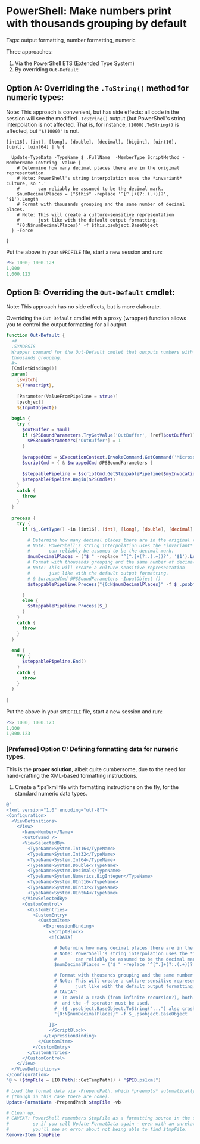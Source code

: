 # PowerShell: Make numbers print with thousands grouping by default

Tags: output formatting, number formatting, numeric

Three approaches:
1. Via the PowerShell ETS (Extended Type System)
2. By overriding `Out-Default`

## Option A: Overriding the `.ToString()` method for numeric types:

Note: This approach is convenient, but has side effects: all code in the session will see the modified `.ToString()` output (but PowerShell's string interpolation is not affected.
That is, for instance, `(1000).ToString()` is affected, but `"$(1000)"` is not.

```
[int16], [int], [long], [double], [decimal], [bigint], [uint16], [uint], [uint64] | % {

  Update-TypeData -TypeName $_.FullName  -MemberType ScriptMethod -MemberName ToString -Value { 
    # Determine how many decimal places there are in the original representation.
    # Note: PowerShell's string interpolation uses the *invariant* culture, so '.'
    #       can reliably be assumed to be the decimal mark.
    $numDecimalPlaces = ("$this" -replace '^[^.]+(?:.(.+))?', '$1').Length
    # Format with thousands grouping and the same number of decimal places.
    # Note: This will create a culture-sensitive representation
    #       just like with the default output formatting.
    "{0:N$numDecimalPlaces}" -f $this.psobject.BaseObject
  } -Force

}
```

Put the above in your `$PROFILE` file, start a new session and run:

```powershell
PS> 1000; 1000.123
1,000
1,000.123
```

## Option B: Overriding the `Out-Default` cmdlet:

Note: This approach has no side effects, but is more elaborate.

Overriding the `Out-Default` cmdlet with a proxy (wrapper) function allows you to control the output formatting for all output.

```powershell
function Out-Default {
  <#
  .SYNOPSIS
  Wrapper command for the Out-Default cmdlet that outputs numbers with 
  thousands grouping.  
  #>
  [CmdletBinding()]
  param(
    [switch]
    ${Transcript},
  
    [Parameter(ValueFromPipeline = $true)]
    [psobject]
    ${InputObject})
  
  begin {
    try {
      $outBuffer = $null
      if ($PSBoundParameters.TryGetValue('OutBuffer', [ref]$outBuffer)) {
        $PSBoundParameters['OutBuffer'] = 1
      }
  
      $wrappedCmd = $ExecutionContext.InvokeCommand.GetCommand('Microsoft.PowerShell.Core\Out-Default', [System.Management.Automation.CommandTypes]::Cmdlet)
      $scriptCmd = { & $wrappedCmd @PSBoundParameters }
  
      $steppablePipeline = $scriptCmd.GetSteppablePipeline($myInvocation.CommandOrigin)
      $steppablePipeline.Begin($PSCmdlet)
    }
    catch {
      throw
    }
  }
  
  process {
    try {
      if ($_.GetType() -in [int16], [int], [long], [double], [decimal], [bigint], [uint16], [uint], [uint64]) {

        # Determine how many decimal places there are in the original representation.
        # Note: PowerShell's string interpolation uses the *invariant* culture, so '.'
        #       can reliably be assumed to be the decimal mark.
        $numDecimalPlaces = ("$_" -replace '^[^.]+(?:.(.+))?', '$1').Length
        # Format with thousands grouping and the same number of decimal places.
        # Note: This will create a culture-sensitive representation
        #       just like with the default output formatting.
        # & $wrappedCmd @PSBoundParameters -InputObject ()
        $steppablePipeline.Process("{0:N$numDecimalPlaces}" -f $_.psobject.BaseObject)

      }
      else {          
        $steppablePipeline.Process($_)
      }
    }
    catch {
      throw
    }
  }
  
  end {
    try {
      $steppablePipeline.End()
    }
    catch {
      throw
    }
  }
  
}
```

Put the above in your `$PROFILE` file, start a new session and run:

```powershell
PS> 1000; 1000.123
1,000
1,000.123
```


### [Preferred] Option C: Defining formatting data for numeric types.

This is the **proper solution**, albeit quite cumbersome, due to the need for hand-crafting the XML-based formatting instructions.

1. Create a *.ps1xml file with formatting instructions on the fly, for the standard numeric data types.
```powershell
@'
<?xml version="1.0" encoding="utf-8"?>
<Configuration>
  <ViewDefinitions>
    <View>
      <Name>Number</Name>
      <OutOfBand />
      <ViewSelectedBy>
        <TypeName>System.Int16</TypeName>
        <TypeName>System.Int32</TypeName>
        <TypeName>System.Int64</TypeName>
        <TypeName>System.Double</TypeName>
        <TypeName>System.Decimal</TypeName>
        <TypeName>System.Numerics.BigInteger</TypeName>
        <TypeName>System.UInt16</TypeName>
        <TypeName>System.UInt32</TypeName>
        <TypeName>System.UInt64</TypeName>
      </ViewSelectedBy>
      <CustomControl>
        <CustomEntries>
          <CustomEntry>
            <CustomItem>
              <ExpressionBinding>
                <ScriptBlock>
                <![CDATA[                  

                  # Determine how many decimal places there are in the original representation.
                  # Note: PowerShell's string interpolation uses the *invariant* culture, so '.'
                  #       can reliably be assumed to be the decimal mark.
                  $numDecimalPlaces = ("$_" -replace '^[^.]+(?:.(.+))?', '$1').Length

                  # Format with thousands grouping and the same number of decimal places.
                  # Note: This will create a culture-sensitive representation
                  #       just like with the default output formatting.
                  # CAVEAT:
                  #  To avoid a crash (from infinite recursion?), both .psobject.BaseObject 
                  #  and the -f operator must be used.
                  #  ($_.psobject.BaseObject.ToString("...") also crashes).
                  "{0:N$numDecimalPlaces}" -f $_.psobject.BaseObject

                ]]>
                </ScriptBlock>
              </ExpressionBinding>
            </CustomItem>
          </CustomEntry>
        </CustomEntries>
      </CustomControl>
    </View>
  </ViewDefinitions>
</Configuration>
'@ > ($tmpFile = [IO.Path]::GetTempPath() + "$PID.ps1xml")

# Load the format data via -PrependPath, which *preempts* automatically loaded definitions
# (though in this case there are none).
Update-FormatData -PrependPath $tmpFile -vb

# Clean up.
# CAVEAT: PowerShell remembers $tmpFile as a formatting source in the current session,
#         so if you call Update-FormatData again - even with an unrelated file -
#         you'll see an error about not being able to find $tmpFile.
Remove-Item $tmpFile
```
